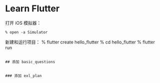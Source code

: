 # Learn Flutter
打开 iOS 模拟器： 
```
% open -a Simulator
```
新建和运行项目：
% flutter create hello_flutter
% cd hello_flutter
% flutter run
```

## 添加 basic_questions


### 添加 exl_plan
